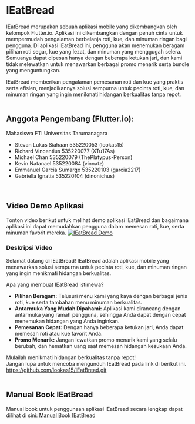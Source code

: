 # IEatBread
IEatBread merupakan sebuah aplikasi mobile yang dikembangkan oleh kelompok Flutter.io. 
Aplikasi ini dikembangkan dengan penuh cinta untuk mempermudah pengalaman berbelanja roti, kue, dan minuman ringan bagi pengguna. Di aplikasi IEatBread ini, pengguna akan menemukan beragam pilihan roti segar, kue yang lezat, dan minuman yang menggugah selera. Semuanya dapat dipesan hanya dengan beberapa ketukan jari, dan kami tidak melewatkan untuk menawarkan berbagai promo menarik serta bundle yang menguntungkan.

IEatBread memberikan pengalaman pemesanan roti dan kue yang praktis serta efisien, menjadikannya solusi sempurna untuk pecinta roti, kue, dan minuman ringan yang ingin menikmati hidangan berkualitas tanpa repot.
<br />
<br />

## Anggota Pengembang (Flutter.io):
Mahasiswa FTI Universitas Tarumanagara
- Stevan Lukas Siahaan		        535220053 (lookas15)
- Richard Vincentius		        535220077 (XTu17As)
- Michael Chan			        535220079 (ThePlatypus-Person)
- Kevin Natanael		        535220084 (vinnatz)
- Emmanuel Garcia Sumargo	        535220103 (garcia2217)
- Gabriella Ignatia		        535220104 (dinonichus)
<br />

## Video Demo Aplikasi
Tonton video berikut untuk melihat demo aplikasi IEatBread dan bagaimana aplikasi ini dapat memudahkan pengguna dalam memesan roti, kue, serta minuman favorit mereka.
[![IEatBread Demo](https://img.youtube.com/vi/YOUR_VIDEO_ID/0.jpg)](https://www.youtube.com/watch?v=YOUR_VIDEO_ID)
### Deskripsi Video
Selamat datang di IEatBread!
IEatBread adalah aplikasi mobile yang menawarkan solusi sempurna untuk pecinta roti, kue, dan minuman ringan yang ingin menikmati hidangan berkualitas.

Apa yang membuat IEatBread istimewa?
- **Pilihan Beragam:** Telusuri menu kami yang kaya dengan berbagai jenis roti, kue serta tambahan menu minuman berkualitas.
- **Antarmuka Yang Mudah Dipahami:** Aplikasi kami dirancang dengan antarmuka yang ramah pengguna, sehingga Anda dapat dengan cepat menemukan hidangan yang Anda inginkan.
- **Pemesanan Cepat:** Dengan hanya beberapa ketukan jari, Anda dapat memesan roti atau kue favorit Anda.
- **Promo Menarik:** Jangan lewatkan promo menarik kami yang selalu berubah, dan hematkan uang saat memesan hidangan kesukaan Anda.

Mulailah menikmati hidangan berkualitas tanpa repot! <br>
Jangan lupa untuk mencoba mengunduh IEatBread pada link di berikut ini.
https://github.com/lookas15/IEatBread.git
<br />
<br />


## Manual Book IEatBread
Manual book untuk penggunaan aplikasi IEatBread secara lengkap dapat dilihat di sini: [Manual Book IEatBread](Manual_Book_Ieatbread.pdf)